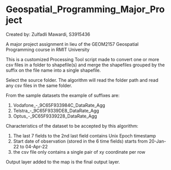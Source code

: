 # Geospatial_Programming_Major_Project

Created by: Zulfadli Mawardi, S3915436

A major project assignment in lieu of the GEOM2157 Geospatial Programming course in RMIT University

This is a customized Processing Tool script made to convert
one or more csv files in a folder to shapefile(s) and merge the shapefiles grouped by
the suffix on the file name into a single shapefile.

Select the source folder. The algorithm will read the folder path
and read any csv files in the same folder.

From the sample datasets the example of suffixes are:
1. Vodafone_-_9C65F933984C_DataRate_Agg
2. Telstra_-_9C65F9339DE8_DataRate_Agg
3. Optus_-_9C65F9339228_DataRate_Agg

Characteristics of the dataset to be accepted by this algorithm:
1. The last 7 fields to the 2nd last field contains Unix Epoch timestamp
2. Start date of observation (stored in the 6 time fields) starts from 20-Jan-22 to 04-Apr-22
3. the csv file only contains a single pair of xy coordinate per row

Output layer added to the map is the final output layer.
